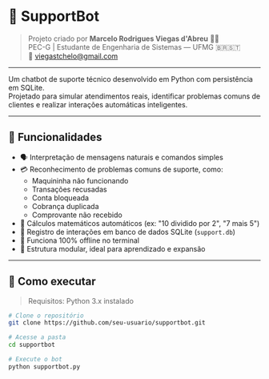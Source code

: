 # 🤖 SupportBot

> Projeto criado por **Marcelo Rodrigues Viegas d'Abreu** 👨‍💻  
> PEC-G | Estudante de Engenharia de Sistemas — UFMG 🇧🇷🇸🇹  
> 📧 [viegastchelo@gmail.com](mailto:viegastchelo@gmail.com)

---

Um chatbot de suporte técnico desenvolvido em Python com persistência em SQLite.  
Projetado para simular atendimentos reais, identificar problemas comuns de clientes e realizar interações automáticas inteligentes.

---

## 🧠 Funcionalidades

- 🗣️ Interpretação de mensagens naturais e comandos simples
- 💳 Reconhecimento de problemas comuns de suporte, como:
  - Maquininha não funcionando
  - Transações recusadas
  - Conta bloqueada
  - Cobrança duplicada
  - Comprovante não recebido
- 🧮 Cálculos matemáticos automáticos (ex: "10 dividido por 2", "7 mais 5")
- 💾 Registro de interações em banco de dados SQLite (`support.db`)
- 📡 Funciona 100% offline no terminal
- 🧩 Estrutura modular, ideal para aprendizado e expansão

---

## 🚀 Como executar

> Requisitos: Python 3.x instalado

```bash
# Clone o repositório
git clone https://github.com/seu-usuario/supportbot.git

# Acesse a pasta
cd supportbot

# Execute o bot
python supportbot.py
